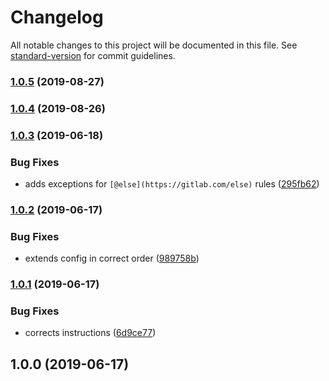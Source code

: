 # Changelog

All notable changes to this project will be documented in this file. See [standard-version](https://github.com/conventional-changelog/standard-version) for commit guidelines.

### [1.0.5](https://gitlab.com/spartanbio-ux/stylelint-config-scss/compare/v1.0.4...v1.0.5) (2019-08-27)

### [1.0.4](https://gitlab.com/spartanbio-ux/stylelint-config-scss/compare/v1.0.3...v1.0.4) (2019-08-26)



### [1.0.3](https://gitlab.com/spartanbio-ux/stylelint-config-scss/compare/v1.0.2...v1.0.3) (2019-06-18)


### Bug Fixes

* adds exceptions for `[@else](https://gitlab.com/else)` rules ([295fb62](https://gitlab.com/spartanbio-ux/stylelint-config-scss/commit/295fb62))



### [1.0.2](https://gitlab.com/spartanbio-ux/stylelint-config-scss/compare/v1.0.1...v1.0.2) (2019-06-17)


### Bug Fixes

* extends config in correct order ([989758b](https://gitlab.com/spartanbio-ux/stylelint-config-scss/commit/989758b))



### [1.0.1](https://gitlab.com/spartanbio-ux/stylelint-config-scss/compare/v1.0.0...v1.0.1) (2019-06-17)


### Bug Fixes

*  corrects instructions ([6d9ce77](https://gitlab.com/spartanbio-ux/stylelint-config-scss/commit/6d9ce77))



## 1.0.0 (2019-06-17)
